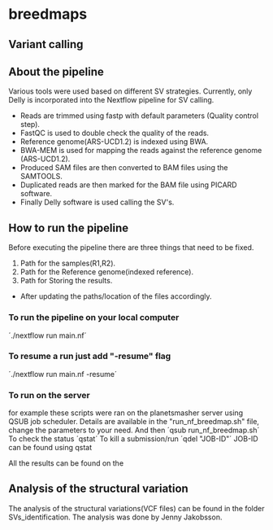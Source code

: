 # breedmaps
## Variant calling
## About the pipeline
Various tools were used based on different SV strategies. Currently, only Delly is incorporated into the Nextflow pipeline for SV calling.
- Reads are trimmed using fastp with default parameters (Quality control step).
- FastQC is used to double check the quality of the reads.
- Reference genome(ARS-UCD1.2) is indexed using BWA.
- BWA-MEM is used for mapping the reads against the reference genome (ARS-UCD1.2).
- Produced SAM files are then converted to BAM files using the SAMTOOLS.
- Duplicated reads are then marked for the BAM file using PICARD software.
- Finally Delly software is used calling the SV's.
## How to run the pipeline
Before executing the pipeline there are three things that need to be fixed.
1. Path for the samples(R1,R2).
2. Path for the Reference genome(indexed reference).
3. Path for Storing the results.

- After updating the paths/location of the files accordingly.
### To run the pipeline on your local computer
´./nextflow run main.nf´
### To resume a run just add "-resume" flag 
´./nextflow run main.nf -resume´

### To run on the server
for example these scripts were ran on the planetsmasher server using QSUB job scheduler.
Details are available in the "run_nf_breedmap.sh" file, change the parameters to your need. 
And then
´qsub run_nf_breedmap.sh´
To check the status 
´qstat´
To kill a submission/run 
´qdel "JOB-ID"´
JOB-ID can be found using qstat 

All the results can be found on the 



## Analysis of the structural variation
The analysis of the structural variations(VCF files) can be found in the folder SVs_identification. The analysis was done by Jenny Jakobsson.
